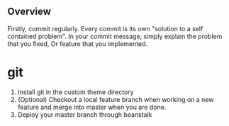 
## Overview
Firstly, commit regularly. 
Every commit is its own "solution to a self contained problem". In your commit message, simply explain the problem that you fixed, Or feature that you implemented.

# git
1. Install git in the custom theme directory
1. (Optional) Checkout a local feature branch when working on a new feature and merge into master when you are done.
1. Deploy your master branch through beanstalk
